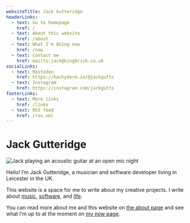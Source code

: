 ```yaml
---
websiteTitle: Jack Gutteridge
headerLinks:
  - text: Go to homepage
    href: /
  - text: About this website
    href: /about
  - text: What I’m doing now
    href: /now
  - text: Contact me
    href: mailto:jack@kingbrick.co.uk
socialLinks:
  - text: Mastodon
    href: https://hachyderm.io/@jackgutts
  - text: Instagram
    href: https://instagram.com/jackgutts
footerLinks:
  - text: More links
    href: /links
  - text: RSS feed
    href: /rss.xml
---
```

# Jack Gutteridge

![Jack playing an acoustic guitar at an open mic night](/img/jack-guitar-profile.jpg)

Hello! I’m Jack Gutteridge, a musician and software developer living in Leicester in the UK.

This website is a space for me to write about my creative projects. I write about [music](/music), [software](/software), and [life](/life).

You can read more about me and this website on [the about page](/about) and see what I’m up to at the moment on [my now page](/now).
